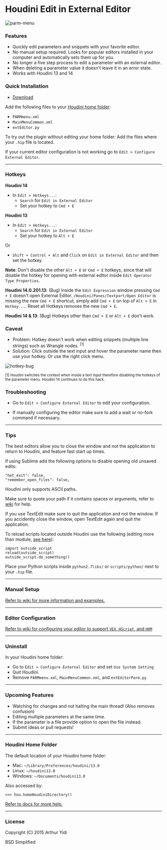 # Houdini Edit in External Editor

![parm-menu](https://raw.githubusercontent.com/wiki/ArthurYidi/Houdini-External-Editor/images/parm-menu.png)

### Features
- Quickly edit parameters and snippets with your favorite editor.
- No manual setup required. Looks for popular editors installed in your computer and
  automatically sets them up for you.
- No longer a five step process to edit a parameter with an external editor.
- When deleting a parameter value it doesn't leave it in an error state.
- Works with Houdini 13 and 14

### Quick Installation

- [Download](https://github.com/ArthurYidi/Houdini-External-Editor/archive/master.zip)

Add the following files to your [Houdini home folder](#houdini-home-folder):
- `PARMmenu.xml`
- `MainMenuCommon.xml`
- `extEditor.py`

To try out the plugin without editing your home folder: Add the files where your `.hip` file is located.

If your current editor configuration is not working go to `Edit > Configure External Editor`.

-----------------------------------

### Hotkeys

**Houdini 14**

- In `Edit > Hotkeys...`:
    - `Search` for `Edit in External Editor`
    - Set your hotkey to `Cmd + E`

**Houdini 13**

- In `Edit > Hotkeys...`:
    - `Search` for `Edit in External Editor`
    - Set your hotkey to `Alt + E`

Or

- `Shift + Control + Alt` and `Click` on `Edit in External Editor` and then set the hotkey.

__Note__: Don't disable the other `Alt + E` or `Cmd + E` hotkeys, since that will disable the hotkey for opening with external editor inside `Edit Operator Type Properties`.

__Houdini 14.0.201.13__: (Bug) Inside the `Edit Expression` window pressing `Cmd + E` doesn't open External Editor. `/Houdini/Panes/Textport/Open Editor` is missing the new `Cmd + E` shortcut, simply add `Cmd + E` on top of `Alt + E` in `Hotkey...`. Reset all Hotkeys removes the new `Cmd + E`.

__Houdini 14 & 13__: (Bug) Hotkeys other than `Cmd + E` or `Alt + E` don't work.

### Caveat
- Problem: Hotkey doesn't work when editing snippets (multiple line strings) such
  as Wrangle nodes. <sup>[1]</sup>
- Solution: Click outside the text input and hover the parameter name then
  use your hotkey. Or use the right click menu.

![hotkey-bug](https://raw.githubusercontent.com/wiki/ArthurYidi/Houdini-External-Editor/images/hotkey-bug.png)

<sup>[1] Houdini switches the context when inside a text input therefore disabling the hotkeys of the parameter menu. Houdini 14 continues to do this hack.</sup> 

### Troubleshooting 
- Go to `Edit > Configure External Editor` to edit your configuration.

- If manually configuring the editor make sure to add a wait or no-fork command
  if necessary. 

-----------------------------------

### Tips
The best editors allow you to close the window and not the application to
return to Houdini, and feature fast start up times.

If using Sublime add the following options to disable opening old unsaved edits:

    "hot_exit": false,
    "remember_open_files": false,

Houdini only supports ASCII paths.

Make sure to quote your path if it contains spaces or arguments, refer to [wiki](https://github.com/ArthurYidi/Houdini-External-Editor/wiki/Manual-External-Editor-Configuration) for help.

If you use TextEdit make sure to quit the application and not the window. If you accidently close the window, open TextEdit again and quit the application.

To reload scripts located outside Houdini use the following (editing more than module, [see here](http://pyunit.sourceforge.net/notes/reloading.html)):

    import outside_script
    reload(outside_script)
    outside_script.do_something()

Place your Python scripts inside `python2.7libs/` or `scripts/python/` next to your `.hip` file.

----------------------------------
### Manual Setup

[Refer to wiki for more information and examples.](https://github.com/ArthurYidi/Houdini-External-Editor/wiki/Manual-External-Editor-Configuration)

----------------------------------
### Editor Configuration

[Refer to wiki for configuring your editor to support `VEX`, `HScript`, and `HOM`](https://github.com/ArthurYidi/Houdini-External-Editor/wiki/Editor-Configuration)

----------------------------------

### Uninstall
In your Houdini home folder:
- Go to `Edit > Configure External Editor` and set `Use System Setting`
- Quit Houdini.
- Remove `PARMmenu.xml`, `MainMenuCommon.xml`, and `extEditorParm.py`

----------------------------------

### Upcoming Features
- Watching for changes and not halting the main thread! (Also removes confusion)
- Editing multiple parameters at the same time.
- If the parameter is a file provide option to open the file instead.
- Submit ideas or pull requests!

----------------------------------
### Houdini Home Folder

The default location of your Houdini home folder:

- Mac: `~/Library/Preferences/houdini/13.0`
- Linux: `~/houdini13.0`
- Windows: `~/Documents/houdini13.0`

Also accessed by:

`>>> hou.homeHoudiniDirectory()`

[Refer to docs for more help.](http://www.sidefx.com/docs/current/basics/config_env)

----------------------------------

### License
Copyright (C) 2015  Arthur Yidi

BSD Simplified
